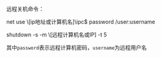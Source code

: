 远程关机命令：


net use \\[ip地址或计算机名]\ipc$ password /user:username

shutdown -s -m \\[远程计算机名或IP] -t 5

其中`password`表示远程计算机密码，`username`为远程用户名
